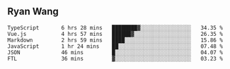 ## Ryan Wang

<!--START_SECTION:waka-->

```text
TypeScript       6 hrs 28 mins   ████████▓░░░░░░░░░░░░░░░░   34.35 %
Vue.js           4 hrs 57 mins   ██████▓░░░░░░░░░░░░░░░░░░   26.35 %
Markdown         2 hrs 59 mins   ████░░░░░░░░░░░░░░░░░░░░░   15.86 %
JavaScript       1 hr 24 mins    ██░░░░░░░░░░░░░░░░░░░░░░░   07.48 %
JSON             46 mins         █░░░░░░░░░░░░░░░░░░░░░░░░   04.07 %
FTL              36 mins         ▓░░░░░░░░░░░░░░░░░░░░░░░░   03.23 %
```

<!--END_SECTION:waka-->
